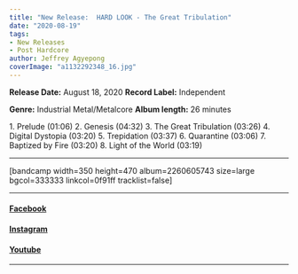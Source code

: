 ```yaml
---
title: "New Release:  HARD LOOK - The Great Tribulation"
date: "2020-08-19"
tags:
- New Releases
- Post Hardcore
author: Jeffrey Agyepong
coverImage: "a1132292348_16.jpg"
---
```


**Release Date:** August 18, 2020 **Record Label:** Independent

**Genre:** Industrial Metal/Metalcore **Album length:** 26 minutes

1\. Prelude (01:06) 2. Genesis (04:32) 3. The Great Tribulation (03:26) 4. Digital Dystopia (03:20) 5. Trepidation (03:37) 6. Quarantine (03:06) 7. Baptized by Fire (03:20) 8. Light of the World (03:19)

* * *

\[bandcamp width=350 height=470 album=2260605743 size=large bgcol=333333 linkcol=0f91ff tracklist=false\]

* * *

#### [Facebook](https://web.facebook.com/hardlookband)

#### [Instagram](https://www.instagram.com/hardlookband/)

#### [Youtube](https://www.youtube.com/channel/UCqTa9-AEzy1MCzs_36yX8VA/featured)

* * *
